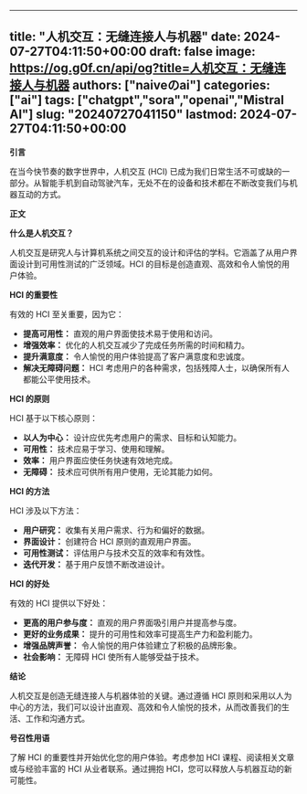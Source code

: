 
---
title: "人机交互：无缝连接人与机器"
date: 2024-07-27T04:11:50+00:00
draft: false
image: https://og.g0f.cn/api/og?title=人机交互：无缝连接人与机器
authors: ["naiveのai"]
categories: ["ai"]
tags: ["chatgpt","sora","openai","Mistral AI"]
slug: "20240727041150"
lastmod: 2024-07-27T04:11:50+00:00
---
**引言**

在当今快节奏的数字世界中，人机交互 (HCI) 已成为我们日常生活不可或缺的一部分。从智能手机到自动驾驶汽车，无处不在的设备和技术都在不断改变我们与机器互动的方式。

**正文**

**什么是人机交互？**

人机交互是研究人与计算机系统之间交互的设计和评估的学科。它涵盖了从用户界面设计到可用性测试的广泛领域。HCI 的目标是创造直观、高效和令人愉悦的用户体验。

**HCI 的重要性**

有效的 HCI 至关重要，因为它：

- **提高可用性：** 直观的用户界面使技术易于使用和访问。
- **增强效率：** 优化的人机交互减少了完成任务所需的时间和精力。
- **提升满意度：** 令人愉悦的用户体验提高了客户满意度和忠诚度。
- **解决无障碍问题：** HCI 考虑用户的各种需求，包括残障人士，以确保所有人都能公平使用技术。

**HCI 的原则**

HCI 基于以下核心原则：

- **以人为中心：** 设计应优先考虑用户的需求、目标和认知能力。
- **可用性：** 技术应易于学习、使用和理解。
- **效率：** 用户界面应使任务快速有效地完成。
- **无障碍：** 技术应可供所有用户使用，无论其能力如何。

**HCI 的方法**

HCI 涉及以下方法：

- **用户研究：** 收集有关用户需求、行为和偏好的数据。
- **界面设计：** 创建符合 HCI 原则的直观用户界面。
- **可用性测试：** 评估用户与技术交互的效率和有效性。
- **迭代开发：** 基于用户反馈不断改进设计。

**HCI 的好处**

有效的 HCI 提供以下好处：

- **更高的用户参与度：** 直观的用户界面吸引用户并提高参与度。
- **更好的业务成果：** 提升的可用性和效率可提高生产力和盈利能力。
- **增强品牌声誉：** 令人愉悦的用户体验建立了积极的品牌形象。
- **社会影响：** 无障碍 HCI 使所有人能够受益于技术。

**结论**

人机交互是创造无缝连接人与机器体验的关键。通过遵循 HCI 原则和采用以人为中心的方法，我们可以设计出直观、高效和令人愉悦的技术，从而改善我们的生活、工作和沟通方式。

**号召性用语**

了解 HCI 的重要性并开始优化您的用户体验。考虑参加 HCI 课程、阅读相关文章或与经验丰富的 HCI 从业者联系。通过拥抱 HCI，您可以释放人与机器互动的新可能性。